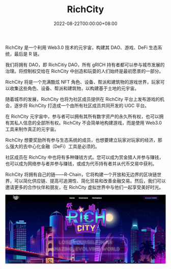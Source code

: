 ﻿---
title: "RichCity"
description: "RichCity 是一个利用 Web3.0 技术的元宇宙，构建其 DAO、游戏、DeFi 生态系统，最后是 R 链。"
date: 2022-08-22T00:00:00+08:00
lastmod: 2022-08-22T00:00:00+08:00
draft: false
authors: ["浮尘"]
featuredImage: "richcity.png"
tags: ["NFT Games","RichCity"]
categories: ["nfts"]
nfts: ["NFT Games"]
blockchain: "Fantom"
website: "https://richcity.app/"
twitter: "https://twitter.com/RichCityDAO"
discord: "https://discord.com/invite/jHnNPxgcVY"
telegram: ""
github: ""
youtube: "https://www.youtube.com/channel/UCGQSSBtpMG4dvRGd2vs4Xrw"
twitch: ""
facebook: ""
instagram: ""
reddit: ""
medium: "https://medium.com/@RichCity"
steam: ""
gitbook: ""
googleplay: ""
appstore: ""
status: "Live"
weight: 
lightgallery: true
toc: true
pinned: false
recommend: false
recommend1: false
---
RichCity 是一个利用 Web3.0 技术的元宇宙，构建其 DAO、游戏、DeFi 生态系统，最后是 R 链。

我们将拥有 DAO，即 RichCitiy DAO，所有 gRICH 持有者都可以参与城市发展的治理。将控制权交给在 RichCity 中创造和玩耍的人们始终是最初愿景的一部分。

RichCity 将是一个充满酷炫 NFT 角色、设备、帮派和建筑物的游戏世界，玩家可以收集这些角色、设备、帮派和建筑物，以构建基于土地的元宇宙。

随着城市的发展，RichCity 也将为社区成员提供在 RichCity 平台上发布游戏的机会，逐步将 RichCity 打造成一个由所有社区成员共同开发的 UGC 平台。

在 RichCity 元宇宙中，参与者可以拥有其所有数字资产的永久所有权，也可以拥有其私人信息的全部所有权。RichCity 不会简单地构建游戏，而是使用 Web3.0 工具来制作真正的元宇宙。

RichCity 想要奖励所有参与生态系统的成员，也想要建立玩家对玩家的经济，那么强大的去中心化金融（DeFi）工具是必须的。

社区成员在 RichCity 中也将有多种赚钱方式。您可以成为赏金猎人并参与赚钱，也可以成为网络参与者并参与赚钱，或成为代币持有者并从代币交易中获利。

RichCity 将拥有自己的链——R-Chain，它将构建一个开放和无边界的区块链世界，可以简化供应链、提高可追溯性、简化贸易和改善金融交易。然后，我们可以邀请更多的合作伙伴和朋友，在 RichCity 虚拟世界中与他们一起享受美好时光。

![74986451332](74986451332.png)